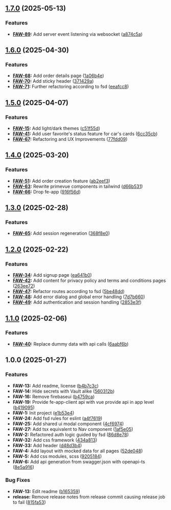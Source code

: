 ## [1.7.0](https://gitlab.com/imolater/fe-app-web/compare/v1.6.0...v1.7.0) (2025-05-13)


### Features

* **[FAW-89](https://imolater.atlassian.net/browse/FAW-89):** Add server event listening via websocket ([a874c5a](https://gitlab.com/imolater/fe-app-web/commit/a874c5a62026f613d6523d407655e15e521c3864))

## [1.6.0](https://gitlab.com/imolater/fe-app-web/compare/v1.5.0...v1.6.0) (2025-04-30)


### Features

* **[FAW-68](https://imolater.atlassian.net/browse/FAW-68):** Add order details page ([1a06b4e](https://gitlab.com/imolater/fe-app-web/commit/1a06b4e6b741fc50c16529c5f71ab26c45de17a1))
* **[FAW-70](https://imolater.atlassian.net/browse/FAW-70):** Add sticky header ([371429a](https://gitlab.com/imolater/fe-app-web/commit/371429ad61f84134cfcb9d0735b3dd538a85ff7a))
* **[FAW-71](https://imolater.atlassian.net/browse/FAW-71):** Further refactoring according to fsd ([eeafcc8](https://gitlab.com/imolater/fe-app-web/commit/eeafcc8fa067fce683146d07add74ffc0f77bd48))

## [1.5.0](https://gitlab.com/imolater/fe-app-web/compare/v1.4.0...v1.5.0) (2025-04-07)


### Features

* **[FAW-15](https://imolater.atlassian.net/browse/FAW-15):** Add light/dark themes ([c51f55d](https://gitlab.com/imolater/fe-app-web/commit/c51f55d77d15c6fb46a585e1dd5f877e97edb9b2))
* **[FAW-41](https://imolater.atlassian.net/browse/FAW-41):** Add user favorite's status feature for car's cards ([6cc35cb](https://gitlab.com/imolater/fe-app-web/commit/6cc35cbfd7701e6103d291bf744f692a34f2c297))
* **[FAW-67](https://imolater.atlassian.net/browse/FAW-67):** Refactoring and UX Improvements ([77fdd09](https://gitlab.com/imolater/fe-app-web/commit/77fdd09e1dba3ebbbc71213b62d2015c08766ab9))

## [1.4.0](https://gitlab.com/imolater/fe-app-web/compare/v1.3.0...v1.4.0) (2025-03-20)

### Features

- **[FAW-51](https://imolater.atlassian.net/browse/FAW-51):** Add order creation feature ([ab2eef3](https://gitlab.com/imolater/fe-app-web/commit/ab2eef3c06b8edf247c8bc08181f2b9733086866))
- **[FAW-63](https://imolater.atlassian.net/browse/FAW-63):** Rewrite primevue components in tailwind ([d66b531](https://gitlab.com/imolater/fe-app-web/commit/d66b531b4d0685c358f55038b57a499326ed775e))
- **[FAW-66](https://imolater.atlassian.net/browse/FAW-66):** Drop fe-app ([916f56d](https://gitlab.com/imolater/fe-app-web/commit/916f56dd2f03e98565feaec99e45dcdbbdb4a7dd))

## [1.3.0](https://gitlab.com/imolater/fe-app-web/compare/v1.2.0...v1.3.0) (2025-02-28)

### Features

- **[FAW-65](https://imolater.atlassian.net/browse/FAW-65):** Add session regeneration ([368f8e0](https://gitlab.com/imolater/fe-app-web/commit/368f8e0c15259a8351d379ea952dac8e9157d871))

## [1.2.0](https://gitlab.com/imolater/fe-app-web/compare/v1.1.0...v1.2.0) (2025-02-22)

### Features

- **[FAW-34](https://imolater.atlassian.net/browse/FAW-34):** Add signup page ([ea641b0](https://gitlab.com/imolater/fe-app-web/commit/ea641b0f11df403b189513a8e728cc79e8c02b4b))
- **[FAW-42](https://imolater.atlassian.net/browse/FAW-42):** Add content for privacy policy and terms and conditions pages ([263ee72](https://gitlab.com/imolater/fe-app-web/commit/263ee72bdd7bc5a51547cd76e5e8cda5158b0f54))
- **[FAW-47](https://imolater.atlassian.net/browse/FAW-47):** Refactor routes according to fsd ([5be48dd](https://gitlab.com/imolater/fe-app-web/commit/5be48dd0e905aecbe1f98603624e4c364ab05c2d))
- **[FAW-48](https://imolater.atlassian.net/browse/FAW-48):** Add error dialog and global error handling ([7d7b660](https://gitlab.com/imolater/fe-app-web/commit/7d7b66074dcf8043d3d410c544c5802edab8e95d))
- **[FAW-49](https://imolater.atlassian.net/browse/FAW-49):** Add authentication and session handling ([2853e3f](https://gitlab.com/imolater/fe-app-web/commit/2853e3f76629480cb9a9391f566dbb3c246a5d3a))

## [1.1.0](https://gitlab.com/imolater/fe-app-web/compare/v1.0.0...v1.1.0) (2025-02-06)

### Features

- **[FAW-40](https://imolater.atlassian.net/browse/FAW-40):** Replace dummy data with api calls ([6aabf6b](https://gitlab.com/imolater/fe-app-web/commit/6aabf6b3fce9ac710b84c0ace8e3b9e5dc68d9a2))

## 1.0.0 (2025-01-27)

### Features

- **FAW-13:** Add readme, license ([b4b7c3c](https://gitlab.com/imolater/fe-app-web/commit/b4b7c3cbad76e0a551707ef38c703ae7d8309ae0))
- **FAW-14:** Hide secrets with Vault alike ([560312b](https://gitlab.com/imolater/fe-app-web/commit/560312b805fd9498ad81160e67c7e4b58031cbed))
- **FAW-16:** Remove firebaseui ([b4759ca](https://gitlab.com/imolater/fe-app-web/commit/b4759ca80d6ffab47bbc12aded6b077f99b542d4))
- **FAW-19:** Provide fe-app-client api with vue provide api in app level ([b419095](https://gitlab.com/imolater/fe-app-web/commit/b4190954d7329aa3eb4db63d15ec9791b5cca9d8))
- **FAW-1:** Init project ([e1b53e4](https://gitlab.com/imolater/fe-app-web/commit/e1b53e4594e49b8b2e92c8b731739566ea1a4cae))
- **FAW-24:** Add fsd rules for eslint ([a4f7619](https://gitlab.com/imolater/fe-app-web/commit/a4f7619657ece8095f3d9c51ea103d267e45cc1e))
- **FAW-25:** Add shared ui modal component ([4cf6974](https://gitlab.com/imolater/fe-app-web/commit/4cf6974a4723bcd90d7f5ca79407986255fb2612))
- **FAW-27:** Add tsx equivalent to Nav component ([1af5e05](https://gitlab.com/imolater/fe-app-web/commit/1af5e05795e31955b08bc3b1d8e52bc06986b5d7))
- **FAW-2:** Refactored auth logic guided by fsd ([86d8e78](https://gitlab.com/imolater/fe-app-web/commit/86d8e783633ce9e74067629a270913e8e260ff10))
- **FAW-32:** Add css framework ([434a813](https://gitlab.com/imolater/fe-app-web/commit/434a8135cf3c83c22c7fa7345fb292ba8b1d164c))
- **FAW-33:** Add header ([d48d3b4](https://gitlab.com/imolater/fe-app-web/commit/d48d3b44aa2ddc11aa5f7bfd9f8c198dc039c613))
- **FAW-4:** Add layout with mocked data for all pages ([52de048](https://gitlab.com/imolater/fe-app-web/commit/52de04879d4a07527b93191964061e243bdebac7))
- **FAW-5:** Add css modules, scss ([9205184](https://gitlab.com/imolater/fe-app-web/commit/9205184110cb2d0b9cecc0617c37a6b83f2d135b))
- **FAW-6:** Add api generation from swagger.json with openapi-ts ([8e5a916](https://gitlab.com/imolater/fe-app-web/commit/8e5a91661d47e1f758bd07fd39f1370a1a76f61b))

### Bug Fixes

- **FAW-13:** Edit readme ([b165359](https://gitlab.com/imolater/fe-app-web/commit/b16535991b80dbaa5df88ba630cf03cdf0417d49))
- **release:** Remove release notes from release commit causing release job to fail ([815fa53](https://gitlab.com/imolater/fe-app-web/commit/815fa53f717cb0094743c18e66df074de35ba5cb))

